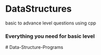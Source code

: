 # DataStructures
<p>basic to advance level questions using cpp </p>
<h3>Everything  you need for basic level </h3>
#   D a t a - S t r u c t u r e - P r o g r a m s  
 